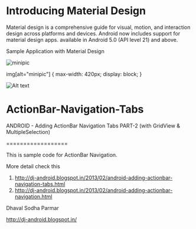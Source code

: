 Introducing Material Design
============================

Material design is a comprehensive guide for visual, motion, and interaction design across platforms and devices. Android now includes support for material design apps. available in Android 5.0 (API level 21) and above.

Sample Application with Material Design

![minipic](https://github.com/dhaval0122/ActionBar-Navigation-Tabs/blob/master/device-2015-05-04-101820_1.gif)

img[alt="minipic"] { 
  max-width:  420px; 
  display: block;
}

![Alt text](https://github.com/dhaval0122/ActionBar-Navigation-Tabs/blob/master/device-2015-05-04-101859_2.gif "Material Design - 2")



ActionBar-Navigation-Tabs
=========================

ANDROID - Adding ActionBar Navigation Tabs PART-2 (with GridView &amp; MultipleSelection)

==================

This is sample code for ActionBar Navigation.

More detail check this

1. http://dj-android.blogspot.in/2013/02/android-adding-actionbar-navigation-tabs.html
2. http://dj-android.blogspot.in/2013/02/android-adding-actionbar-navigation.html

Dhaval Sodha Parmar

http://dj-android.blogspot.in/

